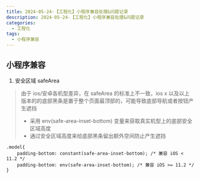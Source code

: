 ```yaml
---
title: 2024-05-24-【工程化】小程序兼容处理&问题记录
description: 2024-05-24-【工程化】小程序兼容处理&问题记录
categories:
  - 工程化
tags:
  - 小程序兼容
---
```


## 小程序兼容

1. 安全区域 safeArea

> 由于 ios/安卓各机型差异，在 safeArea 的标准上不一致，ios x 以及以上版本的的底部黑条是置于整个页面最顶部的，可能导致底部导航或者按钮产生遮挡
>
> - 采用 env(safe-area-inset-bottom) 变量来获取真实机型上的底部安全区域高度
> - 通过安全区域高度来给底部黑条留出额外空间防止产生遮挡

```
.model{
	padding-bottom: constant(safe-area-inset-bottom); /* 兼容 iOS < 11.2 */
 	padding-bottom: env(safe-area-inset-bottom); /* 兼容 iOS >= 11.2 */
}
```
